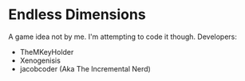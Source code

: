 # Endless Dimensions
A game idea not by me. I'm attempting to code it though.
Developers:
- TheMKeyHolder
- Xenogenisis
- jacobcoder (Aka The Incremental Nerd)
